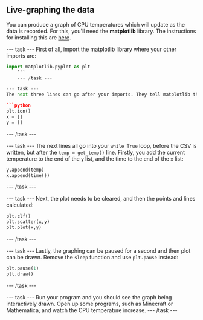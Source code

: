 ## Live-graphing the data

You can produce a graph of CPU temperatures which will update as the data is recorded. For this, you'll need the **matplotlib** library. The instructions for installing this are [here](https://github.com/raspberrypilearning/temperature-log/blob/master/software.md).

--- task ---
First of all, import the matplotlib library where your other imports are:

```python
import matplotlib.pyplot as plt
	```
	--- /task ---

--- task ---
The next three lines can go after your imports. They tell matplotlib that you'll be doing interactive plotting, and also create the two lists that will hold the data to be plotted:

```python
plt.ion()
x = []
y = []
```
--- /task ---

--- task ---
The next lines all go into your `while True` loop, before the CSV is written, but after the `temp = get_temp()` line. Firstly, you add the current temperature to the end of the `y` list, and the time to the end of the `x` list:

```python
y.append(temp)
x.append(time())
```
--- /task ---

--- task ---
Next, the plot needs to be cleared, and then the points and lines calculated:

```python
plt.clf()
plt.scatter(x,y)
plt.plot(x,y)
```
--- /task ---

--- task ---
Lastly, the graphing can be paused for a second and then plot can be drawn. Remove the `sleep` function and use `plt.pause` instead:

```python
plt.pause(1)
plt.draw()
```
--- /task ---

--- task ---
Run your program and you should see the graph being interactively drawn. Open up some programs, such as Minecraft or Mathematica, and watch the CPU temperature increase.
--- /task ---

